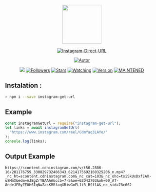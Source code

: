 <p align="center">
<img src="https://avatars.githubusercontent.com/u/47133512?v=4" width="128" height="128"/>
</p>
<p align="center">
<a href="#"><img title="Instagram-Direct-URL" src="https://img.shields.io/badge/Instagram%20Direct%20URL-green?colorA=%23ff0000&colorB=C13584&style=for-the-badge"></a>
</p>
<p align="center">
<a href="https://github.com/IshanJaiswal99"><img title="Autor" src="https://img.shields.io/badge/Author-IshanJaiswal99-5851DB.svg?style=for-the-badge&logo=github"></a>
</p>
</p>
<p align="center">
<a href="https://hits.seeyoufarm.com"><img src="https://hits.seeyoufarm.com/api/count/incr/badge.svg?url=https%3A%2F%2Fgithub.com%2FIshanJaiswal99%2Finstagram-get-url&count_bg=%2379C83D&title_bg=%23555555&icon=&icon_color=%23E7E7E7&title=hits&edge_flat=false"/></a>
<a href="https://github.com/IshanJaiswal99?tab=followers"><img title="Followers" src="https://img.shields.io/github/followers/IshanJaiswal99?color=%23833AB4&logo=github&style=flat-square"></a>
<a href="https://github.com/IshanJaiswal99/instagram-get-urlstargazers/"><img title="Stars" src="https://img.shields.io/github/stars/IshanJaiswal99/instagram-get-url?color=%23833AB4&logo=github&style=flat-square"></a>
<a href="https://github.com/IshanJaiswal99/instagram-get-urlwatchers"><img title="Watching" src="https://img.shields.io/github/watchers/IshanJaiswal99/instagram-get-url?color=%23833AB4&logo=github&style=flat-square"></a>
<a href="#"><img title="Version" src="https://img.shields.io/github/package-json/v/IshanJaiswal99/instagram-get-url?color=%23833AB4&logo=github&style=flat-square"></a>
<a href="#"><img title="MAINTENED" src="https://img.shields.io/badge/MAINTENED-YES-%23833AB4?style=flat-square"/></a>
</p>

## Instalation :

```bash
> npm i --save instagram-get-url
```

## Example

```js
const instagramGetUrl = require("instagram-get-url");
let links = await instagramGetUrl(
  "https://www.instagram.com/reel/CdmYaq3LAYo/"
);
console.log(links);
```

## Output Example

```
https://scontent.cdninstagram.com/v/t50.2886-16/281176759_330829732466343_6214175692160325206_n.mp4?_nc_ht=scontent.cdninstagram.com&_nc_cat=103&_nc_ohc=tsiSkUxDxfEAX-u8MmX&edm=AJBgZrYBAAAA&ccb=7-5&oe=62D43703&oh=00_AT-8ndeJFByZE0H6IqNwZasKMBfaqXRiwGoFL1tR_RSflA&_nc_sid=78c662
```
